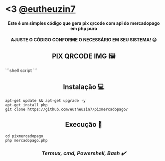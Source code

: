 # <3 **[@eutheuzin7](https://github.com/eutheuzin7)**

<h4 align="center">Este é um simples código que gera pix qrcode com api do mercadopago em php puro</h4>
<h4 align="center">AJUSTE O CÓDIGO CONFORME O NECESSÁRIO EM SEU SISTEMA! 😉</h4>

<h2 align="center"><strong>PIX QRCODE IMG 🖼</strong></h2>
```shell script

<?php
$imageData = $getPay['point_of_interaction']['transaction_data']['qr_code_base64']; 
$im = imageCreateFromString(base64_decode($imageData));
echo imagepng($im, "foto.png", 0);
?>```

<h2 align="center"><strong>Instalação 💻</strong></h2>

```shell script
apt-get update && apt-get upgrade -y
apt-get install php
git clone https://github.com/eutheuzin7/pixmercadopago/
```

<h2 align="center"><strong>Execução 📂</strong></h2>

```shell script
cd pixmercadopago
php mercadopago.php
```

<h3 align="center"><i>Termux, cmd, Powershell, Bash ✔️</i></h3>
